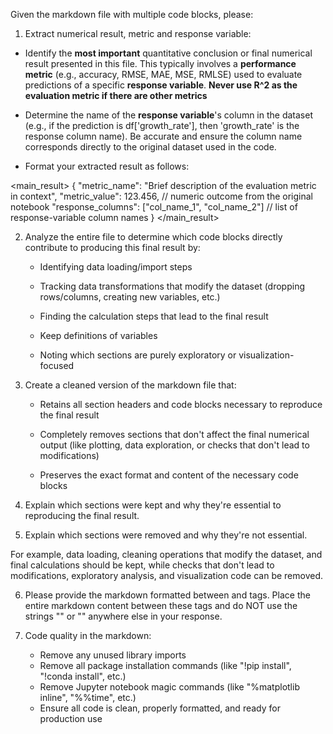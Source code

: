 Given the markdown file with multiple code blocks, please:

1. Extract numerical result, metric and response variable:

- Identify the **most important** quantitative conclusion or final numerical result presented in this file. This typically involves a **performance metric** (e.g., accuracy, RMSE, MAE, MSE, RMLSE) used to evaluate predictions of a specific **response variable**. **Never use R^2 as the evaluation metric if there are other metrics**

- Determine the name of the **response variable**'s column in the dataset (e.g., if the prediction is df['growth_rate'], then 'growth_rate' is the response column name). Be accurate and ensure the column name corresponds directly to the original dataset used in the code.

- Format your extracted result as follows:

<main_result>
{
  "metric_name": "Brief description of the evaluation metric in context",
  "metric_value": 123.456,                        // numeric outcome from the original notebook
  "response_columns": ["col_name_1", "col_name_2"] // list of response-variable column names
}
</main_result>


2. Analyze the entire file to determine which code blocks directly contribute to producing this final result by:

   - Identifying data loading/import steps

   - Tracking data transformations that modify the dataset (dropping rows/columns, creating new variables, etc.)

   - Finding the calculation steps that lead to the final result

   - Keep definitions of variables

   - Noting which sections are purely exploratory or visualization-focused

3. Create a cleaned version of the markdown file that:

   - Retains all section headers and code blocks necessary to reproduce the final result

   - Completely removes sections that don't affect the final numerical output (like plotting, data exploration, or checks that don't lead to modifications)

   - Preserves the exact format and content of the necessary code blocks

4. Explain which sections were kept and why they're essential to reproducing the final result.

5. Explain which sections were removed and why they're not essential. 

For example, data loading, cleaning operations that modify the dataset, and final calculations should be kept, while checks that don't lead to modifications, exploratory analysis, and visualization code can be removed.

6. Please provide the markdown formatted between <markdown> and </markdown> tags. Place the entire markdown content between these tags and do NOT use the strings "<markdown>" or "</markdown>" anywhere else in your response.

7. Code quality in the markdown:
   - Remove any unused library imports
   - Remove all package installation commands (like "!pip install", "!conda install", etc.)
   - Remove Jupyter notebook magic commands (like "%matplotlib inline", "%%time", etc.)
   - Ensure all code is clean, properly formatted, and ready for production use